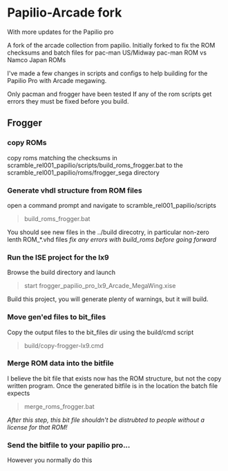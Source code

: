 Papilio-Arcade fork
====================================================
With more updates for the Papilio pro

A fork of the arcade collection from papilio.
Initially forked to fix the ROM checksums and batch files for pac-man
US/Midway pac-man ROM vs Namco Japan ROMs

I've made a few changes in scripts and configs to help building for the Papilio Pro with Arcade megawing.

Only pacman and frogger have been tested
If any of the rom scripts get errors they must be fixed before you build.

Frogger
-------

### copy ROMs
copy roms matching the checksums in scramble_rel001_papilio/scripts/build_roms_frogger.bat 
    to the scramble_rel001_papilio/roms/frogger_sega directory


### Generate vhdl structure from ROM files
open a command prompt and navigate to scramble_rel001_papilio/scripts
> build_roms_frogger.bat

You should see new files in the ../build direcotry, in particular non-zero lenth ROM_*.vhd files
_fix any errors with build_roms before going forward_

### Run the ISE project for the lx9
Browse the build directory and launch
> start frogger_papilio_pro_lx9_Arcade_MegaWing.xise

Build this project, you will generate plenty of warnings, but it will build.


### Move gen'ed files to bit_files
Copy the output files to the bit_files dir using the build/cmd script
> build/copy-frogger-lx9.cmd


### Merge ROM data into the bitfile
I believe the bit file that exists now has the ROM structure, but not the copy written program.
Once the generated bitfile is in the location the batch file expects
> merge_roms_frogger.bat

_After this step, this bit file shouldn't be distrubted to people without a license for that ROM!_


### Send the bitfile to your papilio pro...
However you normally do this




